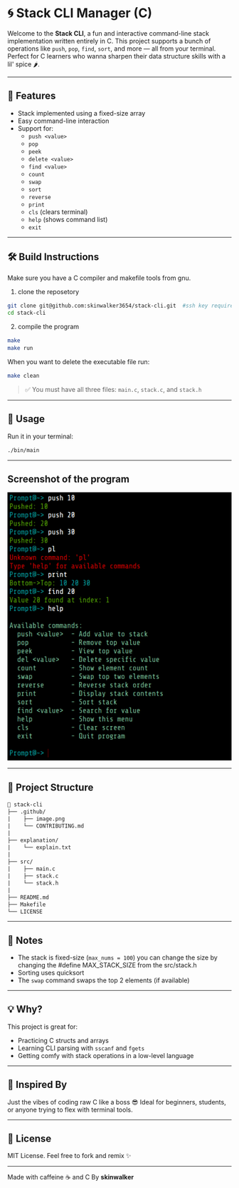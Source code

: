 # 🌀 Stack CLI Manager (C)

Welcome to the **Stack CLI**, a fun and interactive command-line stack implementation written entirely in C. This project supports a bunch of operations like `push`, `pop`, `find`, `sort`, and more — all from your terminal. Perfect for C learners who wanna sharpen their data structure skills with a lil' spice 🌶️.

---

## 💾 Features

- Stack implemented using a fixed-size array
- Easy command-line interaction
- Support for:
  - `push <value>`
  - `pop`
  - `peek`
  - `delete <value>`
  - `find <value>`
  - `count`
  - `swap`
  - `sort`
  - `reverse`
  - `print`
  - `cls` (clears terminal)
  - `help` (shows command list)
  - `exit`

---

## 🛠️ Build Instructions

Make sure you have a C compiler and makefile tools from gnu.

1. clone the reposetory
```bash
git clone git@github.com:skinwalker3654/stack-cli.git  #ssh key required
cd stack-cli
```
2. compile the program
```bash
make
make run
```

When you want to delete the executable file run:
```bash 
make clean
```

> ✅ You must have all three files: `main.c`, `stack.c`, and `stack.h`

---

## 🚀 Usage

Run it in your terminal:

```bash
./bin/main
```
---
## Screenshot of the program
![alt text](https://github.com/skinwalker3654/stack-cli/blob/main/.github/image.png?raw=true)

---

## 📁 Project Structure

```
📂 stack-cli
├── .github/
|    ├── image.png
|    └── CONTRIBUTING.md
|
├── explanation/
|    └── explain.txt
|
├── src/
|    ├── main.c
|    ├── stack.c
|    └── stack.h
|
├── README.md
├── Makefile
└── LICENSE
```

---

## 📣 Notes

- The stack is fixed-size (`max_nums = 100`) you can change the size by changing the #define MAX_STACK_SIZE from the src/stack.h
- Sorting uses quicksort
- The `swap` command swaps the top 2 elements (if available)

---

## 💡 Why?

This project is great for:

- Practicing C structs and arrays
- Learning CLI parsing with `sscanf` and `fgets`
- Getting comfy with stack operations in a low-level language

---

## 🧠 Inspired By

Just the vibes of coding raw C like a boss 😎
Ideal for beginners, students, or anyone trying to flex with terminal tools.

---

## 📜 License

MIT License. Feel free to fork and remix ✨

---

Made with caffeine ☕ and C
By **skinwalker**

